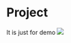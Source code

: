 # Project
It is just for demo
<img src="https://c.files.bbci.co.uk/957C/production/_111686283_pic1.png">
